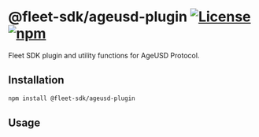 # @fleet-sdk/ageusd-plugin [![License](https://badgen.net/github/license/fleet-sdk/fleet/)](https://github.com/fleet-sdk/fleet/blob/master/LICENSE) [![npm](https://badgen.net/npm/v/@fleet-sdk/ageusd-plugin)](https://www.npmjs.com/package/@fleet-sdk/ageusd-plugin)

Fleet SDK plugin and utility functions for AgeUSD Protocol.

## Installation

```bash
npm install @fleet-sdk/ageusd-plugin
```

## Usage
